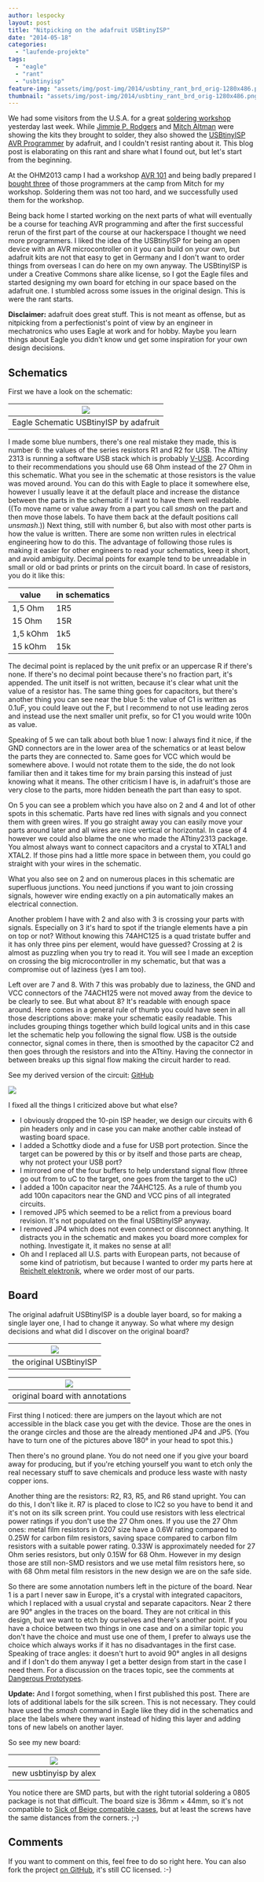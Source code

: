```yaml
---
author: lespocky
layout: post
title: "Nitpicking on the adafruit USBtinyISP"
date: "2014-05-18"
categories: 
  - "laufende-projekte"
tags: 
  - "eagle"
  - "rant"
  - "usbtinyisp"
feature-img: "assets/img/post-img/2014/usbtiny_rant_brd_orig-1280x486.png"
thumbnail: "assets/img/post-img/2014/usbtiny_rant_brd_orig-1280x486.png"
---
```


We had some visitors from the U.S.A. for a great [soldering workshop](https://www.netz39.de/2014/loten-im-mai-ein-workshop-fur-anfanger-und-fortgeschrittene/ "Löten im Mai – Ein Workshop für Anfänger und Fortgeschrittene") yesterday last week. While [Jimmie P. Rodgers](http://jimmieprodgers.com/) and [Mitch Altman](https://twitter.com/maltman23) were showing the kits they brought to solder, they also showed the [USBtinyISP AVR Programmer](https://learn.adafruit.com/usbtinyisp) by adafruit, and I couldn't resist ranting about it. This blog post is elaborating on this rant and share what I found out, but let's start from the beginning.

At the OHM2013 camp I had a workshop [AVR 101](https://program.ohm2013.org/event/242.html) and being badly prepared I [bought three](https://twitter.com/LeSpocky/status/362674275133562881) of those programmers at the camp from Mitch for my workshop. Soldering them was not too hard, and we successfully used them for the workshop.

Being back home I started working on the next parts of what will eventually be a course for teaching AVR programming and after the first successful rerun of the first part of the course at our hackerspace I thought we need more programmers. I liked the idea of the USBtinyISP for being an open device with an AVR microcontroller on it you can build on your own, but adafruit kits are not that easy to get in Germany and I don't want to order things from overseas I can do here on my own anyway. The USBtinyISP is under a Creative Commons share alike license, so I got the Eagle files and started designing my own board for etching in our space based on the adafruit one. I stumbled across some issues in the original design. This is were the rant starts.

**Disclaimer:** adafruit does great stuff. This is not meant as offense, but as nitpicking from a perfectionist's point of view by an engineer in mechatronics who uses Eagle at work and for hobby. Maybe you learn things about Eagle you didn't know und get some inspiration for your own design decisions.

## Schematics

First we have a look on the schematic:

| ![](/assets/img/post-img/2014/usbtiny_rant_sch_orig.png) |
|:--:|
| Eagle Schematic USBtinyISP by adafruit |

I made some blue numbers, there's one real mistake they made, this is number 6: the values of the series resistors R1 and R2 for USB. The ATtiny 2313 is running a software USB stack which is probably [V-USB](http://www.obdev.at/products/vusb/). According to their recommendations you should use 68 Ohm instead of the 27 Ohm in this schematic. What you see in the schematic at those resistors is the value was moved around. You can do this with Eagle to place it somewhere else, however I usually leave it at the default place and increase the distance between the parts in the schematic if I want to have them well readable. ((To move name or value away from a part you call _smash_ on the part and then move those labels. To have them back at the default positions call _unsmash_.)) Next thing, still with number 6, but also with most other parts is how the value is written. There are some non written rules in electrical engineering how to do this. The advantage of following those rules is making it easier for other engineers to read your schematics, keep it short, and avoid ambiguity. Decimal points for example tend to be unreadable in small or old or bad prints or prints on the circuit board. In case of resistors, you do it like this:

| value | in schematics |
| --- | --- |
| 1,5 Ohm | 1R5 |
| 15 Ohm | 15R |
| 1,5 kOhm | 1k5 |
| 15 kOhm | 15k |

The decimal point is replaced by the unit prefix or an uppercase R if there's none. If there's no decimal point because there's no fraction part, it's appended. The unit itself is not written, because it's clear what unit the value of a resistor has. The same thing goes for capacitors, but there's another thing you can see near the blue 5: the value of C1 is written as 0.1uF, you could leave out the F, but I recommend to not use leading zeros and instead use the next smaller unit prefix, so for C1 you would write 100n as value.

Speaking of 5 we can talk about both blue 1 now: I always find it nice, if the GND connectors are in the lower area of the schematics or at least below the parts they are connected to. Same goes for VCC which would be somewhere above. I would not rotate them to the side, the do not look familiar then and it takes time for my brain parsing this instead of just knowing what it means. The other criticism I have is, in adafruit's those are very close to the parts, more hidden beneath the part than easy to spot.

On 5 you can see a problem which you have also on 2 and 4 and lot of other spots in this schematic. Parts have red lines with signals and you connect them with green wires. If you go straight away you can easily move your parts around later and all wires are nice vertical or horizontal. In case of 4 however we could also blame the one who made the ATtiny2313 package. You almost always want to connect capacitors and a crystal to XTAL1 and XTAL2. If those pins had a little more space in between them, you could go straight with your wires in the schematic.

What you also see on 2 and on numerous places in this schematic are superfluous junctions. You need junctions if you want to join crossing signals, however wire ending exactly on a pin automatically makes an electrical connection.

Another problem I have with 2 and also with 3 is crossing your parts with signals. Especially on 3 it's hard to spot if the triangle elements have a pin on top or not? Without knowing this 74AHC125 is a quad tristate buffer and it has only three pins per element, would have guessed? Crossing at 2 is almost as puzzling when you try to read it. You will see I made an exception on crossing the big microcontroller in my schematic, but that was a compromise out of laziness (yes I am too).

Left over are 7 and 8. With 7 this was probably due to laziness, the GND and VCC connectors of the 74ACH125 were not moved away from the device to be clearly to see. But what about 8? It's readable with enough space around. Here comes in a general rule of thumb you could have seen in all those descriptions above: make your schematic easily readable. This includes grouping things together which build logical units and in this case let the schematic help you following the signal flow. USB is the outside connector, signal comes in there, then is smoothed by the capacitor C2 and then goes through the resistors and into the ATtiny. Having the connector in between breaks up this signal flow making the circuit harder to read.

See my derived version of the circuit: [GitHub](https://github.com/netz39/circuit_boards/tree/master/usbtinyisp)

![](/assets/img/post-img/2014/usbtiny_rant_sch_new.png) 

I fixed all the things I criticized above but what else?

- I obviously dropped the 10-pin ISP header, we design our circuits with 6 pin headers only and in case you can make another cable instead of wasting board space.
- I added a Schottky diode and a fuse for USB port protection. Since the target can be powered by this or by itself and those parts are cheap, why not protect your USB port?
- I mirrored one of the four buffers to help understand signal flow (three go out from to uC to the target, one goes from the target to the uC)
- I added a 100n capacitor near the 74AHC125. As a rule of thumb you add 100n capacitors near the GND and VCC pins of all integrated circuits.
- I removed JP5 which seemed to be a relict from a previous board revision. It's not populated on the final USBtinyISP anyway.
- I removed JP4 which does not even connect or disconnect anything. It distracts you in the schematic and makes you board more complex for nothing. Investigate it, it makes no sense at all!
- Oh and I replaced all U.S. parts with European parts, not because of some kind of patriotism, but because I wanted to order my parts here at [Reichelt elektronik](https://secure.reichelt.de/), where we order most of our parts.

## Board

The original adafruit USBtinyISP is a double layer board, so for making a single layer one, I had to change it anyway. So what where my design decisions and what did I discover on the original board?

| ![](/assets/img/post-img/2014/tools_531946274_dcd8763cda_o.jpg) |
|:--:|
| the original USBtinyISP |

| ![](/assets/img/post-img/2014/usbtiny_rant_brd_orig_commented.png) |
|:--:|
| original board with annotations |

First thing I noticed: there are jumpers on the layout which are not accessible in the black case you get with the device. Those are the ones in the orange circles and those are the already mentioned JP4 and JP5. (You have to turn one of the pictures above 180° in your head to spot this.)

Then there's no ground plane. You do not need one if you give your board away for producing, but if you're etching yourself you want to etch only the real necessary stuff to save chemicals and produce less waste with nasty copper ions.

Another thing are the resistors: R2, R3, R5, and R6 stand upright. You can do this, I don't like it. R7 is placed to close to IC2 so you have to bend it and it's not on its silk screen print. You could use resistors with less electrical power ratings if you don't use the 27 Ohm ones. If you use the 27 Ohm ones: metal film resistors in 0207 size have a 0.6W rating compared to 0.25W for carbon film resistors, saving space compared to carbon film resistors with a suitable power rating. 0.33W is approximately needed for 27 Ohm series resistors, but only 0.15W for 68 Ohm. However in my design those are still non-SMD resistors and we use metal film resistors here, so with 68 Ohm metal film resistors in the new design we are on the safe side.

So there are some annotation numbers left in the picture of the board. Near 1 is a part I never saw in Europe, it's a crystal with integrated capacitors, which I replaced with a usual crystal and separate capacitors. Near 2 there are 90° angles in the traces on the board. They are not critical in this design, but we want to etch by ourselves and there's another point. If you have a choice between two things in one case and on a similar topic you don't have the choice and must use one of them, I prefer to always use the choice which always works if it has no disadvantages in the first case. Speaking of trace angles: it doesn't hurt to avoid 90° angles in all designs and if I don't do them anyway I get a better design from start in the case I need them. For a discussion on the traces topic, see the comments at [Dangerous Prototypes](http://dangerousprototypes.com/2012/12/31/why-right-angle-bends-on-a-pcb-are-not-so-bad/).

**Update:** And I forgot something, when I first published this post. There are lots of additional labels for the silk screen. This is not necessary. They could have used the _smash_ command in Eagle like they did in the schematics and place the labels where they want instead of hiding this layer and adding tons of new labels on another layer.

So see my new board:

| ![](/assets/img/post-img/2014/usbtiny_rant_brd_new.png) |
|:--:|
| new usbtinyisp by alex |

You notice there are SMD parts, but with the right tutorial soldering a 0805 package is not that difficult. The board size is 36mm × 44mm, so it's not compatible to [Sick of Beige compatible cases](http://dangerousprototypes.com/docs/Sick_of_Beige_compatible_cases), but at least the screws have the same distances from the corners. ;-)

## Comments

If you want to comment on this, feel free to do so right here. You can also fork the project [on GitHub](https://github.com/netz39/circuit_boards), it's still CC licensed. :-)